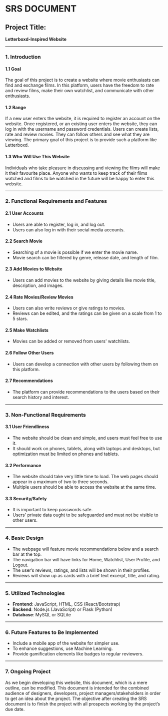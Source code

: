 # SRS DOCUMENT

## Project Title:
**Letterboxd-Inspired Website**

---

### 1. Introduction

#### 1.1 Goal
The goal of this project is to create a website where movie enthusiasts can find and exchange films. In this platform, users have the freedom to rate and review films, make their own watchlist, and communicate with other enthusiasts.

#### 1.2 Range
If a new user enters the website, it is required to register an account on the website. Once registered, or an existing user enters the website, they can log in with the username and password credentials. Users can create lists, rate and review movies. They can follow others and see what they are viewing. The primary goal of this project is to provide such a platform like Letterboxd.

#### 1.3 Who Will Use This Website
Individuals who take pleasure in discussing and viewing the films will make it their favourite place. Anyone who wants to keep track of their films watched and films to be watched in the future will be happy to enter this website.

---

### 2. Functional Requirements and Features

#### 2.1 User Accounts
- Users are able to register, log in, and log out.
- Users can also log in with their social media accounts.

#### 2.2 Search Movie
- Searching of a movie is possible if we enter the movie name.
- Movie search can be filtered by genre, release date, and length of film.

#### 2.3 Add Movies to Website
- Users can add movies to the website by giving details like movie title, description, and images.

#### 2.4 Rate Movies/Review Movies
- Users can also write reviews or give ratings to movies.
- Reviews can be edited, and the ratings can be given on a scale from 1 to 5 stars.

#### 2.5 Make Watchlists
- Movies can be added or removed from users' watchlists.

#### 2.6 Follow Other Users
- Users can develop a connection with other users by following them on this platform.

#### 2.7 Recommendations
- The platform can provide recommendations to the users based on their search history and interest.

---

### 3. Non-Functional Requirements

#### 3.1 User Friendliness
- The website should be clean and simple, and users must feel free to use it.
- It should work on phones, tablets, along with laptops and desktops, but optimization must be limited on phones and tablets.

#### 3.2 Performance
- The website should take very little time to load. The web pages should appear in a maximum of two to three seconds.
- Multiple users should be able to access the website at the same time.

#### 3.3 Security/Safety
- It is important to keep passwords safe.
- Users' private data ought to be safeguarded and must not be visible to other users.

---

### 4. Basic Design
- The webpage will feature movie recommendations below and a search bar at the top.
- The navigation bar will have links for Home, Watchlist, User Profile, and Logout.
- The user’s reviews, ratings, and lists will be shown in their profiles.
- Reviews will show up as cards with a brief text excerpt, title, and rating.

---

### 5. Utilized Technologies
- **Frontend**: JavaScript, HTML, CSS (React/Bootstrap)
- **Backend**: Node.js (JavaScript) or Flask (Python)
- **Database**: MySQL or SQLite

---

### 6. Future Features to Be Implemented
- Include a mobile app of the website for simpler use.
- To enhance suggestions, use Machine Learning.
- Provide gamification elements like badges to regular reviewers.

---

### 7. Ongoing Project
As we begin developing this website, this document, which is a mere outline, can be modified. This document is intended for the combined audience of designers, developers, project managers/stakeholders in order to get an idea about the project. The objective after creating the SRS document is to finish the project with all prospects working by the project’s due date.
